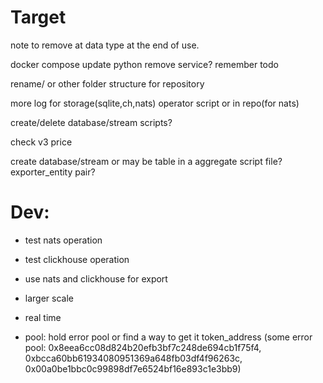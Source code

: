 # Target
note to remove at data type at the end of use.

docker compose
update python
remove service?
remember todo

rename/ or other folder structure for repository

more log for storage(sqlite,ch,nats) operator script or in repo(for nats)

create/delete database/stream scripts?

check v3 price

create database/stream or may be table in a aggregate script file? exporter_entity pair?
# Dev:
- test nats operation
- test clickhouse operation
- use nats and clickhouse for export

- larger scale
- real time
- pool: hold error pool or find a way to get it token_address (some error pool: 0x8eea6cc08d824b20efb3bf7c248de694cb1f75f4, 0xbcca60bb61934080951369a648fb03df4f96263c, 0x00a0be1bbc0c99898df7e6524bf16e893c1e3bb9)